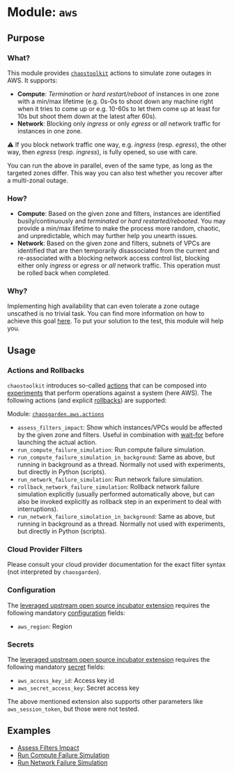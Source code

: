 # **Module: `aws`**

## Purpose

### What?

This module provides [`chaostoolkit`](https://chaostoolkit.org) actions to simulate zone outages in AWS. It supports:

- **Compute**: *Termination* or *hard restart/reboot* of instances in one zone with a min/max lifetime (e.g. 0s-0s to shoot down any machine right when it tries to come up or e.g. 10-60s to let them come up at least for 10s but shoot them down at the latest after 60s).
- **Network**: Blocking only *ingress* or only *egress* or *all* network traffic for instances in one zone.

:warning: If you block network traffic one way, e.g. *ingress* (resp. *egress*), the other way, then *egress* (resp. *ingress*), is fully opened, so use with care.

You can run the above in parallel, even of the same type, as long as the targeted zones differ. This way you can also test whether you recover after a multi-zonal outage.

### How?

- **Compute**: Based on the given zone and filters, instances are identified busily/continuously and *terminated* or *hard restarted/rebooted*. You may provide a min/max lifetime to make the process more random, chaotic, and unpredictable, which may further help you unearth issues.
- **Network**: Based on the given zone and filters, subnets of VPCs are identified that are then temporarily disassociated from the current and re-associated with a blocking network access control list, blocking either only *ingress* or *egress* or *all* network traffic. This operation must be rolled back when completed.

### Why?

Implementing high availability that can even tolerate a zone outage unscathed is no trivial task. You can find more information on how to achieve this goal [here](https://github.com/gardener/gardener/blob/master/docs/usage/shoot_high_availability_best_practices.md). To put your solution to the test, this module will help you.

## Usage

### Actions and Rollbacks

`chaostoolkit` introduces so-called [actions](https://chaostoolkit.org/reference/api/experiment/#action) that can be composed into [experiments](https://chaostoolkit.org/reference/api/experiment/#experiment) that perform operations against a system (here AWS). The following actions (and explicit [rollbacks](https://chaostoolkit.org/reference/api/experiment/#rollbacks)) are supported:

Module: [`chaosgarden.aws.actions`](/chaosgarden/aws/actions.py)

- `assess_filters_impact`: Show which instances/VPCs would be affected by the given zone and filters. Useful in combination with [wait-for](/docs/human/readme.md) before launching the actual action.
- `run_compute_failure_simulation`: Run compute failure simulation.
- `run_compute_failure_simulation_in_background`: Same as above, but running in background as a thread. Normally not used with experiments, but directly in Python (scripts).
- `run_network_failure_simulation`: Run network failure simulation.
- `rollback_network_failure_simulation`: Rollback network failure simulation explicitly (usually performed automatically above, but can also be invoked explicitly as rollback step in an experiment to deal with interruptions).
- `run_network_failure_simulation_in_background`: Same as above, but running in background as a thread. Normally not used with experiments, but directly in Python (scripts).

### Cloud Provider Filters

Please consult your cloud provider documentation for the exact filter syntax (not interpreted by `chaosgarden`).

### Configuration

The [leveraged upstream open source incubator extension](https://github.com/chaostoolkit-incubator/chaostoolkit-aws/tree/master/chaosaws) requires the following mandatory [configuration](https://chaostoolkit.org/reference/api/experiment/#configuration) fields:

- `aws_region`: Region

### Secrets

The [leveraged upstream open source incubator extension](https://github.com/chaostoolkit-incubator/chaostoolkit-aws/tree/master/chaosaws) requires the following mandatory [secret](https://chaostoolkit.org/reference/api/experiment/#secrets) fields:

- `aws_access_key_id`: Access key id
- `aws_secret_access_key`: Secret access key

The above mentioned extension also supports other parameters like `aws_session_token`, but those were not tested.

## Examples

- [Assess Filters Impact](/docs/aws/assess-filters-impact.json)
- [Run Compute Failure Simulation](/docs/aws/run-compute-failure-simulation.json)
- [Run Network Failure Simulation](/docs/aws/run-network-failure-simulation.json)
